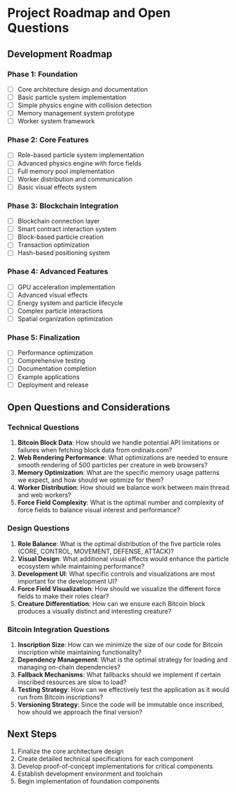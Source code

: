 # Project Roadmap and Open Questions

## Development Roadmap

### Phase 1: Foundation
- [ ] Core architecture design and documentation
- [ ] Basic particle system implementation
- [ ] Simple physics engine with collision detection
- [ ] Memory management system prototype
- [ ] Worker system framework

### Phase 2: Core Features
- [ ] Role-based particle system implementation
- [ ] Advanced physics engine with force fields
- [ ] Full memory pool implementation
- [ ] Worker distribution and communication
- [ ] Basic visual effects system

### Phase 3: Blockchain Integration
- [ ] Blockchain connection layer
- [ ] Smart contract interaction system
- [ ] Block-based particle creation
- [ ] Transaction optimization
- [ ] Hash-based positioning system

### Phase 4: Advanced Features
- [ ] GPU acceleration implementation
- [ ] Advanced visual effects
- [ ] Energy system and particle lifecycle
- [ ] Complex particle interactions
- [ ] Spatial organization optimization

### Phase 5: Finalization
- [ ] Performance optimization
- [ ] Comprehensive testing
- [ ] Documentation completion
- [ ] Example applications
- [ ] Deployment and release

## Open Questions and Considerations

### Technical Questions
1. **Bitcoin Block Data**: How should we handle potential API limitations or failures when fetching block data from ordinals.com?
2. **Web Rendering Performance**: What optimizations are needed to ensure smooth rendering of 500 particles per creature in web browsers?
3. **Memory Optimization**: What are the specific memory usage patterns we expect, and how should we optimize for them?
4. **Worker Distribution**: How should we balance work between main thread and web workers?
5. **Force Field Complexity**: What is the optimal number and complexity of force fields to balance visual interest and performance?

### Design Questions
1. **Role Balance**: What is the optimal distribution of the five particle roles (CORE, CONTROL, MOVEMENT, DEFENSE, ATTACK)?
2. **Visual Design**: What additional visual effects would enhance the particle ecosystem while maintaining performance?
3. **Development UI**: What specific controls and visualizations are most important for the development UI?
4. **Force Field Visualization**: How should we visualize the different force fields to make their roles clear?
5. **Creature Differentiation**: How can we ensure each Bitcoin block produces a visually distinct and interesting creature?

### Bitcoin Integration Questions
1. **Inscription Size**: How can we minimize the size of our code for Bitcoin inscription while maintaining functionality?
2. **Dependency Management**: What is the optimal strategy for loading and managing on-chain dependencies?
3. **Fallback Mechanisms**: What fallbacks should we implement if certain inscribed resources are slow to load?
4. **Testing Strategy**: How can we effectively test the application as it would run from Bitcoin inscriptions?
5. **Versioning Strategy**: Since the code will be immutable once inscribed, how should we approach the final version?

## Next Steps
1. Finalize the core architecture design
2. Create detailed technical specifications for each component
3. Develop proof-of-concept implementations for critical components
4. Establish development environment and toolchain
5. Begin implementation of foundation components
